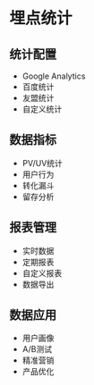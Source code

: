 # 埋点统计

## 统计配置
- Google Analytics
- 百度统计
- 友盟统计
- 自定义统计

## 数据指标
- PV/UV统计
- 用户行为
- 转化漏斗
- 留存分析

## 报表管理
- 实时数据
- 定期报表
- 自定义报表
- 数据导出

## 数据应用
- 用户画像
- A/B测试
- 精准营销
- 产品优化 